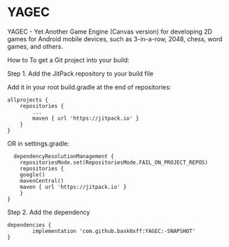 # YAGEC
YAGEC - Yet Another Game Engine (Canvas version) for developing 2D games for Android mobile devices, such as 3-in-a-row, 2048, chess, word games, and others.

How to
To get a Git project into your build:

Step 1. Add the JitPack repository to your build file

Add it in your root build.gradle at the end of repositories:

	allprojects {
		repositories {
			...
			maven { url 'https://jitpack.io' }
		}
	}
  
  OR in settings.gradle:
  
	  dependencyResolutionManagement {
	    repositoriesMode.set(RepositoriesMode.FAIL_ON_PROJECT_REPOS)
	    repositories {
		google()
		mavenCentral()
		maven { url 'https://jitpack.io' }
	    }
	}
  
Step 2. Add the dependency

	dependencies {
	        implementation 'com.github.bask0xff:YAGEC:-SNAPSHOT'
	}
  
